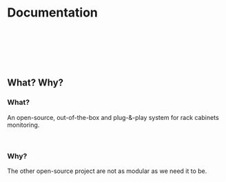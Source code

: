 # Documentation

<br>
<br>
<br>
<br>
<br>

## What? Why?
### What?
An open-source, out-of-the-box and plug-&-play system for rack cabinets monitoring.

<br>

### Why?
The other open-source project are not as modular as we need it to be.

